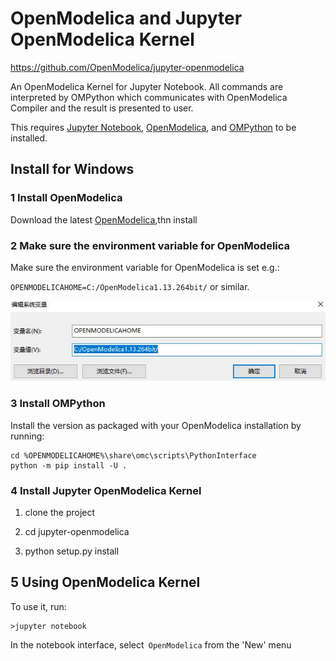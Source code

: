 #  OpenModelica and Jupyter OpenModelica Kernel

https://github.com/OpenModelica/jupyter-openmodelica

An OpenModelica Kernel for Jupyter Notebook. All commands are interpreted by OMPython which communicates with OpenModelica Compiler and the result is presented to user.

This requires [Jupyter Notebook](https://jupyter.org), [OpenModelica](https://openmodelica.org), and [OMPython](https://github.com/OpenModelica/OMPython) to be installed.

## Install for Windows

### 1 Install OpenModelica 

Download the latest [OpenModelica](https://openmodelica.org),thn install

### 2 Make sure the environment variable for OpenModelica 

Make sure the environment variable for OpenModelica is set e.g.:

`OPENMODELICAHOME=C:/OpenModelica1.13.264bit/` or similar.

![OpenModelica](./img/openmodelica-variable.jpg)

### 3 Install OMPython 

Install the version as packaged with your OpenModelica installation by running:
```
cd %OPENMODELICAHOME%\share\omc\scripts\PythonInterface
python -m pip install -U .
```

### 4 Install Jupyter OpenModelica Kernel

1. clone the project

2. cd jupyter-openmodelica

3. python setup.py install

## 5 Using OpenModelica Kernel

To use it, run:
```
>jupyter notebook
```
In the notebook interface, select` OpenModelica` from the 'New' menu